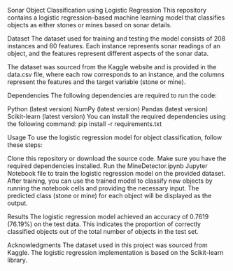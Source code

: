 Sonar Object Classification using Logistic Regression
This repository contains a logistic regression-based machine learning model that classifies objects as either stones or mines based on sonar details.

Dataset
The dataset used for training and testing the model consists of 208 instances and 60 features. Each instance represents sonar readings of an object, and the features represent different aspects of the sonar data.

The dataset was sourced from the Kaggle website and is provided in the data.csv file, where each row corresponds to an instance, and the columns represent the features and the target variable (stone or mine).

Dependencies
The following dependencies are required to run the code:

Python (latest version)
NumPy (latest version)
Pandas (latest version)
Scikit-learn (latest version)
You can install the required dependencies using the following command:
pip install -r requirements.txt

Usage
To use the logistic regression model for object classification, follow these steps:

Clone this repository or download the source code.
Make sure you have the required dependencies installed.
Run the MineDetector.ipynb Jupyter Notebook file to train the logistic regression model on the provided dataset.
After training, you can use the trained model to classify new objects by running the notebook cells and providing the necessary input.
The predicted class (stone or mine) for each object will be displayed as the output.

Results
The logistic regression model achieved an accuracy of 0.7619 (76.19%) on the test data. This indicates the proportion of correctly classified objects out of the total number of objects in the test set.

Acknowledgments
The dataset used in this project was sourced from Kaggle.
The logistic regression implementation is based on the Scikit-learn library.
